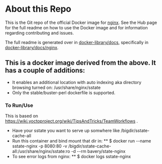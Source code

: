 # About this Repo

This is the Git repo of the official Docker image for [nginx](https://registry.hub.docker.com/_/nginx/). See the
Hub page for the full readme on how to use the Docker image and for information
regarding contributing and issues.

The full readme is generated over in [docker-library/docs](https://github.com/docker-library/docs),
specifically in [docker-library/docs/nginx](https://github.com/docker-library/docs/tree/master/nginx).


## This is a docker image derived from the above.  It has a couple of additions:

 * It enables an additional location with auto indexing aka directory browsing turned on: /usr/share/nginx/sstate
 * Only the stable/buster-perl dockerfile is supported.

### To Run/Use
This is based on https://wiki.yoctoproject.org/wiki/TipsAndTricks/TeamWorkflows .
 * Have your sstate you want to serve up somwhere like /bigdir/sstate-cache-all
 * Run this container and bind mount that dir in:
 ** $ docker run --name sstate-nginx -p 8080:80  -v /bigdir/sstate-cache-all:/usr/share/nginx/sstate:ro -d --rm bavery/state-nginx
 * To see error logs from nginx:
 ** $ docker logs sstate-nginx
